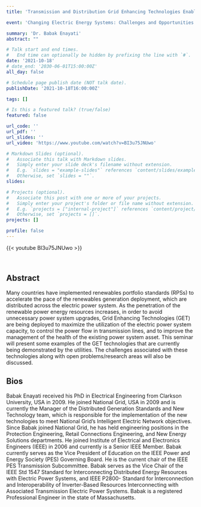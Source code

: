 ```yaml
---
title: 'Transmission and Distribution Grid Enhancing Technologies Enable Clean Energy Delivery'

event: 'Changing Electric Energy Systems: Challenges and Opportunities'

summary: 'Dr. Babak Enayati'
abstract: ""

# Talk start and end times.
#   End time can optionally be hidden by prefixing the line with `#`.
date: '2021-10-18'
# date_end: '2030-06-01T15:00:00Z'
all_day: false

# Schedule page publish date (NOT talk date).
publishDate: '2021-10-18T16:00:00Z'

tags: []

# Is this a featured talk? (true/false)
featured: false

url_code: ''
url_pdf: ''
url_slides: ''
url_video: 'https://www.youtube.com/watch?v=BI3u75JNUwo'

# Markdown Slides (optional).
#   Associate this talk with Markdown slides.
#   Simply enter your slide deck's filename without extension.
#   E.g. `slides = "example-slides"` references `content/slides/example-slides.md`.
#   Otherwise, set `slides = ""`.
slides:

# Projects (optional).
#   Associate this post with one or more of your projects.
#   Simply enter your project's folder or file name without extension.
#   E.g. `projects = ["internal-project"]` references `content/project/deep-learning/index.md`.
#   Otherwise, set `projects = []`.
projects: []

profile: false
---
```


{{< youtube BI3u75JNUwo >}}

<br>

## Abstract
Many countries have implemented renewables portfolio standards (RPSs) to accelerate the pace of the renewables generation deployment, which are distributed across the electric power system. As the penetration of the renewable power energy resources increases, in order to avoid unnecessary power system upgrades, Grid Enhancing Technologies (GET) are being deployed to maximize the utilization of the electric power system capacity, to control the power flow in transmission lines, and to improve the management of the health of the existing power system asset. This seminar will present some examples of the GET technologies that are currently being demonstrated by the utilities. The challenges associated with these technologies along with open problems/research areas will also be discussed.

## Bios
Babak Enayati received his PhD in Electrical Engineering from Clarkson University, USA in 2009. He joined National Grid, USA in 2009 and is currently the Manager of the Distributed Generation Standards and New Technology team, which is responsible for the implementation of the new technologies to meet National Grid’s Intelligent Electric Network objectives. Since Babak joined National Grid, he has held engineering positions in the Protection Engineering, Retail Connections Engineering, and New Energy Solutions departments. He joined Institute of Electrical and Electronics Engineers (IEEE) in 2006 and currently is a Senior IEEE Member. Babak currently serves as the Vice President of Education on the IEEE Power and Energy Society (PES) Governing Board. He is the current chair of the IEEE PES Transmission Subcommittee. Babak serves as the Vice Chair of the IEEE Std 1547 Standard for Interconnecting Distributed Energy Resources with Electric Power Systems, and IEEE P2800- Standard for Interconnection and Interoperability of Inverter-Based Resources Interconnecting with Associated Transmission Electric Power Systems. Babak is a registered Professional Engineer in the state of Massachusetts.